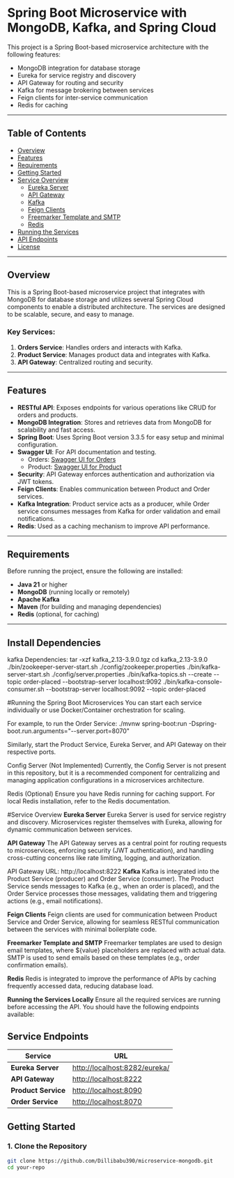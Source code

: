 # Spring Boot Microservice with MongoDB, Kafka, and Spring Cloud

This project is a Spring Boot-based microservice architecture with the following features:

- MongoDB integration for database storage
- Eureka for service registry and discovery
- API Gateway for routing and security
- Kafka for message brokering between services
- Feign clients for inter-service communication
- Redis for caching

---

## Table of Contents

- [Overview](#overview)
- [Features](#features)
- [Requirements](#requirements)
- [Getting Started](#getting-started)
- [Service Overview](#service-overview)
  - [Eureka Server](#eureka-server)
  - [API Gateway](#api-gateway)
  - [Kafka](#kafka)
  - [Feign Clients](#feign-clients)
  - [Freemarker Template and SMTP](#freemarker-template-and-smtp)
  - [Redis](#redis)
- [Running the Services](#running-the-services)
- [API Endpoints](#api-endpoints)
- [License](#license)

---

## Overview

This is a Spring Boot-based microservice project that integrates with MongoDB for database storage and utilizes several Spring Cloud components to enable a distributed architecture. The services are designed to be scalable, secure, and easy to manage.

### Key Services:

1. **Orders Service**: Handles orders and interacts with Kafka.
2. **Product Service**: Manages product data and integrates with Kafka.
3. **API Gateway**: Centralized routing and security.

---

## Features

- **RESTful API**: Exposes endpoints for various operations like CRUD for orders and products.
- **MongoDB Integration**: Stores and retrieves data from MongoDB for scalability and fast access.
- **Spring Boot**: Uses Spring Boot version 3.3.5 for easy setup and minimal configuration.
- **Swagger UI**: For API documentation and testing.
    - Orders: [Swagger UI for Orders](http://localhost:8070/swagger-ui/index.html)
    - Product: [Swagger UI for Product](http://localhost:8090/swagger-ui/index.html)
- **Security**: API Gateway enforces authentication and authorization via JWT tokens.
- **Feign Clients**: Enables communication between Product and Order services.
- **Kafka Integration**: Product service acts as a producer, while Order service consumes messages from Kafka for order validation and email notifications.
- **Redis**: Used as a caching mechanism to improve API performance.

---

## Requirements

Before running the project, ensure the following are installed:

- **Java 21** or higher
- **MongoDB** (running locally or remotely)
- **Apache Kafka**
- **Maven** (for building and managing dependencies)
- **Redis** (optional, for caching)

---
 ## Install Dependencies
 
kafka Dependencies:
 tar -xzf kafka_2.13-3.9.0.tgz
 cd kafka_2.13-3.9.0
 ./bin/zookeeper-server-start.sh ./config/zookeeper.properties
 ./bin/kafka-server-start.sh ./config/server.properties
./bin/kafka-topics.sh --create --topic order-placed --bootstrap-server localhost:9092
./bin/kafka-console-consumer.sh --bootstrap-server localhost:9092 --topic order-placed

#Running the Spring Boot Microservices
You can start each service individually or use Docker/Container orchestration for scaling.

For example, to run the Order Service:
./mvnw spring-boot:run -Dspring-boot.run.arguments="--server.port=8070"

Similarly, start the Product Service, Eureka Server, and API Gateway on their respective ports.

Config Server (Not Implemented)
Currently, the Config Server is not present in this repository, but it is a recommended component for centralizing and managing application configurations in a microservices architecture.

Redis (Optional)
Ensure you have Redis running for caching support. For local Redis installation, refer to the Redis documentation.

#Service Overview
**Eureka Server**
Eureka Server is used for service registry and discovery. Microservices register themselves with Eureka, allowing for dynamic communication between services.

**API Gateway**
The API Gateway serves as a central point for routing requests to microservices, enforcing security (JWT authentication), and handling cross-cutting concerns like rate limiting, logging, and authorization.

API Gateway URL: http://localhost:8222
**Kafka**
Kafka is integrated into the Product Service (producer) and Order Service (consumer). The Product Service sends messages to Kafka (e.g., when an order is placed), and the Order Service processes those messages, validating them and triggering actions (e.g., email notifications).

**Feign Clients**
Feign clients are used for communication between Product Service and Order Service, allowing for seamless RESTful communication between the services with minimal boilerplate code.

**Freemarker Template and SMTP**
Freemarker templates are used to design email templates, where ${value} placeholders are replaced with actual data. SMTP is used to send emails based on these templates (e.g., order confirmation emails).

**Redis**
Redis is integrated to improve the performance of APIs by caching frequently accessed data, reducing database load.

**Running the Services Locally**
Ensure all the required services are running before accessing the API. You should have the following endpoints available:

## Service Endpoints

| Service          | URL                                    |
|------------------|----------------------------------------|
| **Eureka Server**| [http://localhost:8282/eureka/](http://localhost:8282/eureka/) |
| **API Gateway**  | [http://localhost:8222](http://localhost:8222) |
| **Product Service**| [http://localhost:8090](http://localhost:8090) |
| **Order Service** | [http://localhost:8070](http://localhost:8070) |



## Getting Started

### 1. Clone the Repository

```bash
git clone https://github.com/Dillibabu390/microservice-mongodb.git
cd your-repo
